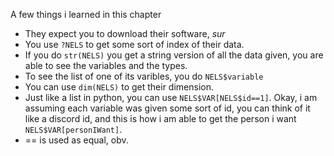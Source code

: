A few things i learned in this chapter

- They expect you to download their software, *sur*
- You use `?NELS` to get some sort of index of their data.
- If you do `str(NELS)` you get a string version of all the data given, you are able to see the variables and the types.
- To see the list of one of its varibles, you do `NELS$variable`
- You can use `dim(NELS)` to get their dimension.
- Just like a list in python, you can use `NELS$VAR[NELS$id==1]`. Okay, i am assuming each variable was given some sort of id, you can think of it like a discord id, and this is how i am able to get the person i want `NELS$VAR[personIWant]`.
- == is used as equal, obv.
